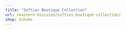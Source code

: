```yaml
---
title: "Softies Boutique Collection"
url: /eastern-division/softies-boutique-collection/
shop: Schuhe
---
```

